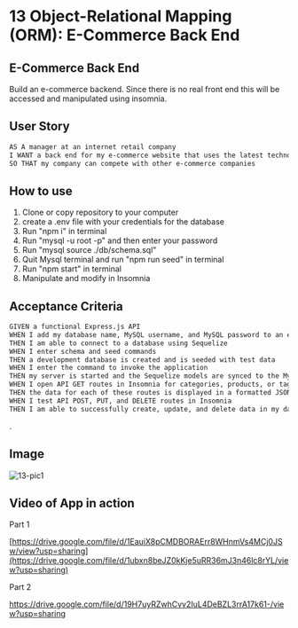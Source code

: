 # 13 Object-Relational Mapping (ORM): E-Commerce Back End

## E-Commerce Back End

Build an e-commerce backend. Since there is no real front end this will be accessed and manipulated using insomnia.

## User Story

```md
AS A manager at an internet retail company
I WANT a back end for my e-commerce website that uses the latest technologies
SO THAT my company can compete with other e-commerce companies
```
## How to use

1) Clone or copy repository to your computer
2) create a .env file with your credentials for the database
3) Run "npm i" in terminal
4) Run "mysql -u root -p" and then enter your password
5) Run "mysql source ./db/schema.sql"
6) Quit Mysql terminal and run "npm run seed" in terminal
7) Run "npm start" in terminal
8) Manipulate and modify in Insomnia



## Acceptance Criteria

```md
GIVEN a functional Express.js API
WHEN I add my database name, MySQL username, and MySQL password to an environment variable file
THEN I am able to connect to a database using Sequelize
WHEN I enter schema and seed commands
THEN a development database is created and is seeded with test data
WHEN I enter the command to invoke the application
THEN my server is started and the Sequelize models are synced to the MySQL database
WHEN I open API GET routes in Insomnia for categories, products, or tags
THEN the data for each of these routes is displayed in a formatted JSON
WHEN I test API POST, PUT, and DELETE routes in Insomnia
THEN I am able to successfully create, update, and delete data in my database
```
.
## Image
![13-pic1](https://user-images.githubusercontent.com/46965040/180901701-e09bad40-7eb0-4759-8b63-1046967be648.png)

## Video of App in action

Part 1

[https://drive.google.com/file/d/1EauiX8pCMDBORAErr8WHnmVs4MCj0JSw/view?usp=sharing](https://drive.google.com/file/d/1ubxn8beJZ0kKje5uRR36mJ3n46lc8rYL/view?usp=sharing)

Part 2

https://drive.google.com/file/d/19H7uyRZwhCvv2IuL4DeBZL3rrA17k61-/view?usp=sharing
